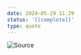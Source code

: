 ```yaml
---
date: 2024-05-29 11:29
status: '[[complete]]'
type: quote
---
```



![Source](https://www.youtube.com/watch?v=yaa13eehgzo&t=602s)

